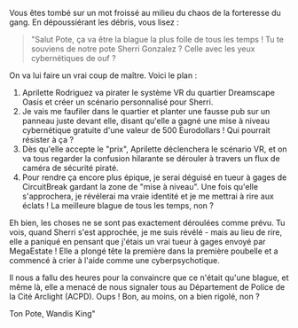 Vous êtes tombé sur un mot froissé au milieu du chaos de la forteresse du gang. En dépoussiérant les débris, vous lisez :

> "Salut Pote, ça va être la blague la plus folle de tous les temps ! Tu te souviens de notre pote Sherri Gonzalez ? Celle avec les yeux cybernétiques de ouf ?

On va lui faire un vrai coup de maître. Voici le plan :

1. Aprilette Rodriguez va pirater le système VR du quartier Dreamscape Oasis et créer un scénario personnalisé pour Sherri.
2. Je vais me faufiler dans le quartier et planter une fausse pub sur un panneau juste devant elle, disant qu'elle a gagné une mise à niveau cybernétique gratuite d'une valeur de 500 Eurodollars ! Qui pourrait résister à ça ?
3. Dès qu'elle accepte le "prix", Aprilette déclenchera le scénario VR, et on va tous regarder la confusion hilarante se dérouler à travers un flux de caméra de sécurité piraté.
4. Pour rendre ça encore plus épique, je serai déguisé en tueur à gages de CircuitBreak gardant la zone de "mise à niveau". Une fois qu'elle s'approchera, je révélerai ma vraie identité et je me mettrai à rire aux éclats ! La meilleure blague de tous les temps, non ?

Eh bien, les choses ne se sont pas exactement déroulées comme prévu. Tu vois, quand Sherri s'est approchée, je me suis révélé - mais au lieu de rire, elle a paniqué en pensant que j'étais un vrai tueur à gages envoyé par MegaEstate ! Elle a plongé tête la première dans la première poubelle et a commencé à crier à l'aide comme une cyberpsychotique.

Il nous a fallu des heures pour la convaincre que ce n'était qu'une blague, et même là, elle a menacé de nous signaler tous au Département de Police de la Cité Arclight (ACPD). Oups ! Bon, au moins, on a bien rigolé, non ?

Ton Pote,
Wandis King"
